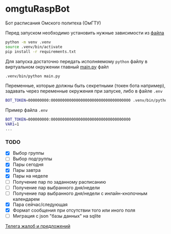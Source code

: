 # omgtuRaspBot

Бот расписания Омского политеха (ОмГТУ)

Перед запуском необходимо установить нужные зависимости из [файла](requirements.txt)

```bash
python -m venv .venv
source .venv/bin/activate
pip install -r requirements.txt
```

Для запуска достаточно передать исполняемому `python` файлу в виртуальном окружении главный [main.py](main.py) файл

```bash
.venv/bin/python main.py
```

Переменные, которые должны быть секретными (токен бота например), задавать через переменные окружения при запуске, либо
в файле `.env`

```bash
BOT_TOKEN=000000000:00000000000000000000000000000000000 .venv/bin/python main.py
```

Пример файла `.env`

```bash
BOT_TOKEN=000000000:00000000000000000000000000000000000
VAR1=1
...
```

### TODO

- [x] Выбор группы
- [ ] Выбор подгруппы
- [x] Пары сегодня
- [x] Пары завтра
- [x] Пары на неделе
- [ ] Получение пар по заданному расписанию
- [ ] Получение пар выбранного дня/недели
- [ ] Получение пар выбранного дня/недели с инлайн-кнопочным календарем
- [x] Пара сейчас/следующая
- [x] Формат сообщения при отсутствии того или иного поля
- [ ] Миграция с json "базы данных" на sqlite

[Телега жалоб и предложений](https://t.me/bzglve "@bzglve")
